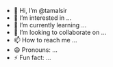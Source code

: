 - 👋 Hi, I’m @tamalsir
- 👀 I’m interested in ...
- 🌱 I’m currently learning ...
- 💞️ I’m looking to collaborate on ...
- 📫 How to reach me ...
- 😄 Pronouns: ...
- ⚡ Fun fact: ...

<!---
tamalsir/tamalsir is a ✨ special ✨ repository because its `README.md` (this file) appears on your GitHub profile.
You can click the Preview link to take a look at your changes.
--->
